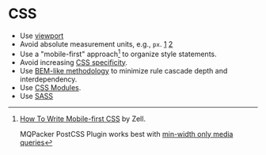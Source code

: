 # CSS

- Use [viewport](https://developer.mozilla.org/en-US/docs/Web/HTML/Viewport_meta_tag)
- Avoid absolute measurement units, e.g., `px`. [1](https://chiamakaikeanyi.dev/sizing-in-css-px-vs-em-vs-rem/) [2](https://www.joshwcomeau.com/css/surprising-truth-about-pixels-and-accessibility/)
- Use a "mobile-first" approach[^mobile_first_css] to organize style statements.
- Avoid increasing [CSS specificity](https://css-tricks.com/specifics-on-css-specificity/).
- Use [BEM-like methodology](https://css-tricks.com/bem-101/) to minimize rule cascade depth and interdependency.
- Use [CSS Modules](https://css-tricks.com/css-modules-part-1-need/).
- Use [SASS](https://sass-lang.com/)

[^mobile_first_css]:
    [How To Write Mobile-first CSS](https://zellwk.com/blog/how-to-write-mobile-first-css/) by Zell.

    MQPacker PostCSS Plugin works best with [min-width only media queries](https://github.com/hail2u/node-css-mqpacker#notes)
